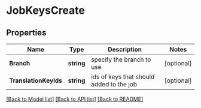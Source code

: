 # JobKeysCreate

## Properties

Name | Type | Description | Notes
------------ | ------------- | ------------- | -------------
**Branch** | **string** | specify the branch to use | [optional] 
**TranslationKeyIds** | **string** | ids of keys that should added to the job | [optional] 

[[Back to Model list]](../README.md#documentation-for-models) [[Back to API list]](../README.md#documentation-for-api-endpoints) [[Back to README]](../README.md)


